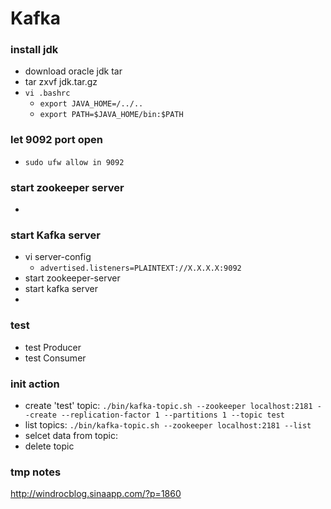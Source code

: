 # Kafka

### install jdk
- download oracle jdk tar
- tar zxvf jdk.tar.gz
- `vi .bashrc`
  - `export JAVA_HOME=/../..`
  - `export PATH=$JAVA_HOME/bin:$PATH`

### let 9092 port open 
- `sudo ufw allow in 9092`




### start zookeeper server
- 


### start Kafka server
- vi server-config
  - `advertised.listeners=PLAINTEXT://X.X.X.X:9092`
- start zookeeper-server
- start kafka server
-


### test 
- test Producer
- test Consumer


### init action
- create 'test' topic: `./bin/kafka-topic.sh --zookeeper localhost:2181 --create --replication-factor 1 --partitions 1 --topic test`
- list topics: `./bin/kafka-topic.sh --zookeeper localhost:2181 --list`
- selcet data from topic: 
- delete topic


### tmp notes
http://windrocblog.sinaapp.com/?p=1860

